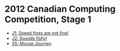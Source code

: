 # 2012 Canadian Computing Competition, Stage 1

* [J1: Speed fines are not fine!][]
* [J2: Sounds fishy!][]
* [S5: Mouse Journey][]

[J1: Speed fines are not fine!]: http://wcipeg.com/problems/desc/ccc12j1
[J2: Sounds fishy!]:             http://wcipeg.com/problems/desc/ccc12j2
[S5: Mouse Journey]:             http://wcipeg.com/problems/desc/ccc12s5
